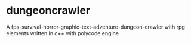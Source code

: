 dungeoncrawler
==============

A fps-survival-horror-graphic-text-adventure-dungeon-crawler with rpg elements written in c++ with polycode engine
